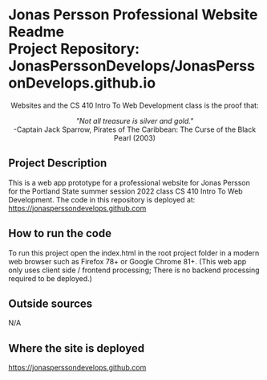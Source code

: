 # Jonas Persson Professional Website Readme <br> Project Repository: JonasPerssonDevelops/JonasPerssonDevelops.github.io

<p style="text-align: center;">Websites and the CS 410 Intro To Web Development class is the proof that:</p>
<p style="text-align: center;"><em>"Not all treasure is silver and gold."</em><br>-Captain Jack Sparrow, Pirates of The Caribbean: The Curse of the Black Pearl (2003)</p>

## Project Description
This is a web app prototype for a professional website for Jonas Persson for the Portland State summer session 2022 class CS 410 Intro To Web Development. The code in this repository is deployed at: https://jonasperssondevelops.github.com

## How to run the code
To run this project open the index.html in the root project folder in a modern web browser such as Firefox 78+ or Google Chrome 81+.
(This web app only uses client side / frontend processing; There is no backend processing required to be deployed.)

## Outside sources
N/A

## Where the site is deployed
https://jonasperssondevelops.github.com
